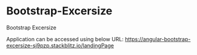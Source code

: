 # Bootstrap-Excersize
Bootstrap Excersize

Application can be accessed using below URL:
https://angular-bootstrap-excersize-sj9pzp.stackblitz.io/landingPage
